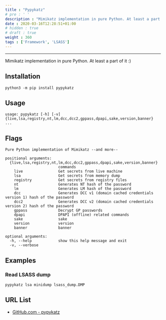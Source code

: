 ```yaml
---
title : "Pypykatz"
# pre : ' '
description : "Mimikatz implementation in pure Python. At least a part of it :)"
date : 2020-03-16T12:28:51+01:00
# hidden : true
# draft : true
weight : 360
tags : ['Framework', 'LSASS']
---
```


---

Mimikatz implementation in pure Python. At least a part of it :)

## Installation

```plain
python3 -m pip install pypykatz
```

## Usage

```plain
usage: pypykatz [-h] [-v] {live,lsa,registry,nt,lm,dcc,dcc2,gppass,dpapi,sake,version,banner} ...
```

## Flags

```plain
Pure Python implementation of Mimikatz --and more--

positional arguments:
  {live,lsa,registry,nt,lm,dcc,dcc2,gppass,dpapi,sake,version,banner}
                        commands
    live                Get secrets from live machine
    lsa                 Get secrets from memory dump
    registry            Get secrets from registry files
    nt                  Generates NT hash of the password
    lm                  Generates LM hash of the password
    dcc                 Generates DCC v1 (domain cached credentials version 1) hash of the password
    dcc2                Generates DCC v2 (domain cached credentials version 2) hash of the password
    gppass              Decrypt GP passwords
    dpapi               DPAPI (offline) related commands
    sake                sake
    version             version
    banner              banner

optional arguments:
  -h, --help            show this help message and exit
  -v, --verbose
```

## Examples

### Read LSASS dump

```plain
pypykatz lsa minidump lsass_dump.DMP
```

## URL List

- [GitHub.com - pypykatz](https://github.com/skelsec/pypykatz)
